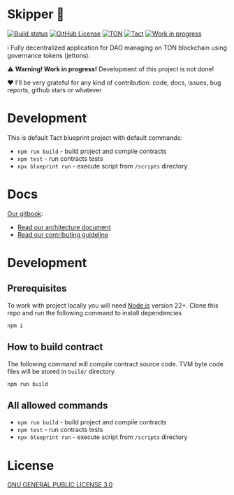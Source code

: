 # Skipper 🐧

[![Build status](https://img.shields.io/github/actions/workflow/status/supadupadao/skipper/contracts.yml?label=CI)](https://github.com/supadupadao/skipper/actions/workflows/contracts.yml)
[![GitHub License](https://img.shields.io/github/license/supadupadao/skipper)](https://github.com/supadupadao/skipper/blob/master/LICENSE)
[![TON](https://img.shields.io/badge/blockchain-TON-0098EA)](https://ton.org)
[![Tact](https://img.shields.io/badge/lang-Tact-000000)](https://github.com/tact-lang/tact)
[![Work in progress](https://img.shields.io/badge/WORK%20IN%20PROGRESS-DO%20NOT%20USE%20IN%20PRODUCTION-ff0000)](https://github.com/supadupadao/jetton/issues)

ℹ️ Fully decentralized application for DAO managing on TON blockchain using governance tokens (jettons).

⚠️ <b>Warning! Work in progress!</b> Development of this project is not done!

❤️ I'll be very grateful for any kind of contribution: code, docs, issues, bug reports, github stars or whatever

# Development

This is default Tact blueprint project with default commands:

-   `npm run build` - build project and compile contracts
-   `npm test` - run contracts tests
-   `npx blueprint run` - execute script from `/scripts` directory

# Docs

[Our gitbook](https://docs.supadupa.space/skipper):

-   [Read our architecture document](docs/ARCHITECTURE.md)
-   [Read our contributing guideline](docs/CONTRIBUTING.md)

# Development

## Prerequisites

To work with project locally you will need [Node.js](https://nodejs.org/en) version 22+. Clone this repo and run the following command to install dependencies

```
npm i
```

## How to build contract

The following command will compile contract source code. TVM byte code files will be stored in `build/` directory.

```
npm run build
```

## All allowed commands

-   `npm run build` - build project and compile contracts
-   `npm test` - run contracts tests
-   `npx blueprint run` - execute script from `/scripts` directory

# License

[GNU GENERAL PUBLIC LICENSE 3.0](https://www.gnu.org/licenses/gpl-3.0.html)
